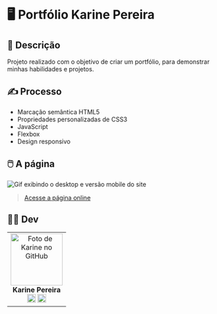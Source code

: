# 🖥️ Portfólio Karine Pereira 


## 📜 Descrição
Projeto realizado com o objetivo de criar um portfólio, para demonstrar minhas habilidades e projetos.



## ✍️ Processo
- Marcação semântica HTML5
- Propriedades personalizadas de CSS3
- JavaScript
- Flexbox  
- Design responsivo

    
## 🖱️ A página
<img src= " src/img/desktop-mobile.gif " alt="Gif exibindo o desktop e versão mobile do site">    

> <a href="https://karine-pereira.vercel.app/" target= "_blank">Acesse a página online</a>  


## 👩‍💻 Dev
<table align="center">
  <tr>
    <td align="center">
      <div>
        <img src="https://avatars.githubusercontent.com/u/114251625?v=4" width="120px;" alt="Foto de Karine no GitHub"/><br>
          <b> Karine Pereira </b><br>
            <a href="https://www.linkedin.com/in/devkarine/" alt="Linkedin"><img src="https://img.shields.io/badge/LinkedIn-0077B5?style=for-the-badge&logo=linkedin&logoColor=white"/ height="20"></a>
            <a href="https://github.com/devkarine" alt="Linkedin"><img src="https://img.shields.io/badge/GitHub-100000?style=for-the-badge&logo=github&logoColor=white" height="20"></a>
      </div>
    </td>

  </tr>
</table>
